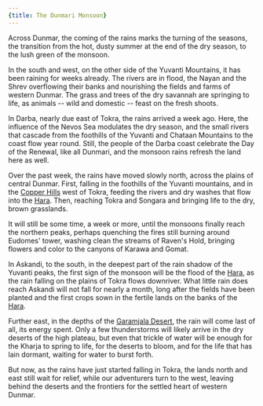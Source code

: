 ```yaml
---
{title: The Dunmari Monsoon}
---
```

Across Dunmar, the coming of the rains marks the turning of the seasons, the transition from the hot, dusty summer at the end of the dry season, to the lush green of the monsoon.

In the south and west, on the other side of the Yuvanti Mountains, it has been raining for weeks already. The rivers are in flood, the Nayan and the Shrev overflowing their banks and nourishing the fields and farms of western Dunmar. The grass and trees of the dry savannah are springing to life, as animals -- wild and domestic -- feast on the fresh shoots.

In Darba, nearly due east of Tokra, the rains arrived a week ago. Here, the influence of the Nevos Sea modulates the dry season, and the small rivers that cascade from the foothills of the Yuvanti and Chataan Mountains to the coast flow year round. Still, the people of the Darba coast celebrate the Day of the Renewal, like all Dunmari, and the monsoon rains refresh the land here as well.

Over the past week, the rains have moved slowly north, across the plains of central Dunmar. First, falling in the foothills of the Yuvanti mountains, and in the [Copper Hills](<../../../gazetteer/greater-dunmar/darba-highlands/copper-hills.md>) west of Tokra, feeding the rivers and dry washes that flow into the [Hara](<../../../gazetteer/greater-dunmar/rivers/hara-watershed/hara.md>). Then, reaching Tokra and Songara and bringing life to the dry, brown grasslands.

It will still be some time, a week or more, until the monsoons finally reach the northern peaks, perhaps quenching the fires still burning around Eudomes' tower, washing clean the streams of Raven's Hold, bringing flowers and color to the canyons of Karawa and Gomat.

In Askandi, to the south, in the deepest part of the rain shadow of the Yuvanti peaks, the first sign of the monsoon will be the flood of the [Hara](<../../../gazetteer/greater-dunmar/rivers/hara-watershed/hara.md>), as the rain falling on the plains of Tokra flows downriver. What little rain does reach Askandi will not fall for nearly a month, long after the fields have been planted and the first crops sown in the fertile lands on the banks of the [Hara](<../../../gazetteer/greater-dunmar/rivers/hara-watershed/hara.md>).

Further east, in the depths of the [Garamjala Desert](<../../../gazetteer/greater-dunmar/garamjala-plateau/garamjala-desert.md>), the rain will come last of all, its energy spent. Only a few thunderstorms will likely arrive in the dry deserts of the high plateau, but even that trickle of water will be enough for the Kharja to spring to life, for the deserts to bloom, and for the life that has lain dormant, waiting for water to burst forth.

But now, as the rains have just started falling in Tokra, the lands north and east still wait for relief, while our adventurers turn to the west, leaving behind the deserts and the frontiers for the settled heart of western Dunmar.